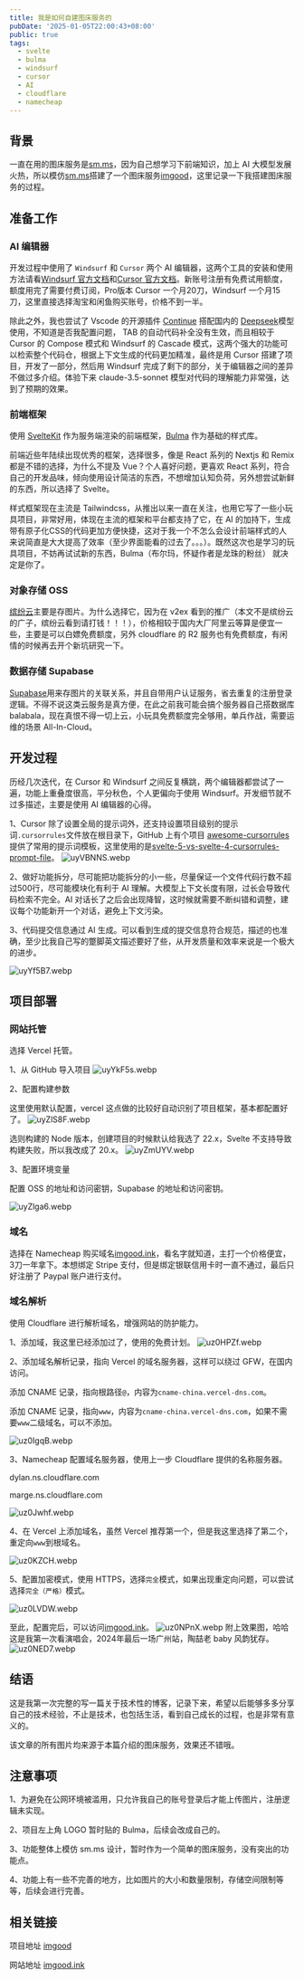```yaml
---
title: 我是如何自建图床服务的
pubDate: '2025-01-05T22:00:43+08:00'
public: true
tags:
  - svelte
  - bulma
  - windsurf
  - cursor
  - AI
  - cloudflare
  - namecheap
---
```


## 背景

一直在用的图床服务是[sm.ms](https://sm.ms/)，因为自己想学习下前端知识，加上 AI 大模型发展火热，所以模仿[sm.ms](https://sm.ms/)搭建了一个图床服务[imgood](https://github.com/mingeme/imgood)，这里记录一下我搭建图床服务的过程。

## 准备工作

### AI 编辑器

开发过程中使用了 `Windsurf` 和 `Cursor` 两个 AI 编辑器，这两个工具的安装和使用方法请看[Windsurf 官方文档](https://codeium.com/windsurf)和[Cursor 官方文档](https://www.cursor.com/)。新账号注册有免费试用额度，额度用完了需要付费订阅，Pro版本 Cursor 一个月20刀，Windsurf 一个月15刀，这里直接选择淘宝和闲鱼购买账号，价格不到一半。

除此之外，我也尝试了 Vscode 的开源插件 [Continue](https://www.continue.dev/) 搭配国内的 [Deepseek](https://www.deepseek.com/)模型使用，不知道是否我配置问题， TAB 的自动代码补全没有生效，而且相较于 Cursor 的 Compose 模式和 Windsurf 的 Cascade 模式，这两个强大的功能可以检索整个代码仓，根据上下文生成的代码更加精准，最终是用 Cursor 搭建了项目，开发了一部分，然后用 Windsurf 完成了剩下的部分，关于编辑器之间的差异不做过多介绍。体验下来 claude-3.5-sonnet 模型对代码的理解能力非常强，达到了预期的效果。

### 前端框架

使用 [SvelteKit](https://svelte.dev/docs/kit/introduction) 作为服务端渲染的前端框架，[Bulma](https://bulma.io/) 作为基础的样式库。

前端近些年陆续出现优秀的框架，选择很多，像是 React 系列的 Nextjs 和 Remix 都是不错的选择，为什么不提及 Vue？个人喜好问题，更喜欢 React 系列，符合自己的开发品味，倾向使用设计简洁的东西，不想增加认知负荷，另外想尝试新鲜的东西，所以选择了 Svelte。

样式框架现在主流是 Tailwindcss，从推出以来一直在关注，也用它写了一些小玩具项目，非常好用，体现在主流的框架和平台都支持了它，在 AI 的加持下，生成带有原子化CSS的代码更加方便快捷，这对于我一个不怎么会设计前端样式的人来说简直是大大提高了效率（至少界面能看的过去了。。。）。既然这次也是学习的玩具项目，不妨再试试新的东西，Bulma（布尔玛，怀疑作者是龙珠的粉丝） 就决定是你了。

### 对象存储 OSS

[缤纷云](https://www.bitiful.com/)主要是存图片。为什么选择它，因为在 v2ex 看到的推广（本文不是缤纷云的广子，缤纷云看到请打钱！！！），价格相较于国内大厂阿里云等算是便宜一些，主要是可以白嫖免费额度，另外 cloudflare 的 R2 服务也有免费额度，有闲情的时候再去开个新坑研究一下。

### 数据存储 Supabase

[Supabase](https://supabase.com/)用来存图片的关联关系，并且自带用户认证服务，省去重复的注册登录逻辑。不得不说这类云服务是真方便，在此之前我可能会搞个服务器自己搭数据库balabala，现在真恨不得一切上云，小玩具免费额度完全够用，单兵作战，需要运维的场景 All-In-Cloud。

## 开发过程

历经几次迭代，在 Cursor 和 Windsurf 之间反复横跳，两个编辑器都尝试了一遍，功能上重叠度很高，平分秋色，个人更偏向于使用 Windsurf。开发细节就不过多描述，主要是使用 AI 编辑器的心得。

1、Cursor 除了设置全局的提示词外，还支持设置项目级别的提示词`.cursorrules`文件放在根目录下，GitHub 上有个项目 [awesome-cursorrules](https://github.com/PatrickJS/awesome-cursorrules)提供了常用的提示词模板，这里使用的是[svelte-5-vs-svelte-4-cursorrules-prompt-file](https://github.com/PatrickJS/awesome-cursorrules/blob/main/rules/svelte-5-vs-svelte-4-cursorrules-prompt-file/.cursorrules)。
![uyVBNNS.webp](https://imgood.s3.bitiful.net/2025/1/5/uyVBNNS.webp)

2、做好功能拆分，尽可能把功能拆分的小一些，尽量保证一个文件代码行数不超过500行，尽可能模块化有利于 AI 理解。大模型上下文长度有限，过长会导致代码检索不完全。AI 对话长了之后会出现降智，这时候就需要不断纠错和调整，建议每个功能新开一个对话，避免上下文污染。

3、代码提交信息通过 AI 生成。可以看到生成的提交信息符合规范，描述的也准确，至少比我自己写的蹩脚英文描述要好了些，从开发质量和效率来说是一个极大的进步。

![uyYf5B7.webp](https://imgood.s3.bitiful.net/2025/1/5/uyYf5B7.webp)

## 项目部署

### 网站托管

选择 Vercel 托管。

1、从 GitHub 导入项目
![uyYkF5s.webp](https://imgood.s3.bitiful.net/2025/1/5/uyYkF5s.webp)

2、配置构建参数

这里使用默认配置，vercel 这点做的比较好自动识别了项目框架，基本都配置好了。
![uyZlS8F.webp](https://imgood.s3.bitiful.net/2025/1/5/uyZlS8F.webp)

选则构建的 Node 版本，创建项目的时候默认给我选了 22.x，Svelte 不支持导致构建失败，所以我改成了 20.x。
![uyZmUYV.webp](https://imgood.s3.bitiful.net/2025/1/5/uyZmUYV.webp)

3、配置环境变量

配置 OSS 的地址和访问密钥，Supabase 的地址和访问密钥。

![uyZlga6.webp](https://imgood.s3.bitiful.net/2025/1/5/uyZlga6.webp)

### 域名

选择在 Namecheap 购买域名[imgood.ink](https://imgood.ink)，看名字就知道，主打一个价格便宜，3刀一年拿下。本想绑定 Stripe 支付，但是绑定银联信用卡时一直不通过，最后只好注册了 Paypal 账户进行支付。

### 域名解析

使用 Cloudflare 进行解析域名，增强网站的防护能力。

1、添加域，我这里已经添加过了，使用的免费计划。
![uz0HPZf.webp](https://imgood.s3.bitiful.net/2025/1/5/uz0HPZf.webp)

2、添加域名解析记录，指向 Vercel 的域名服务器，这样可以绕过 GFW，在国内访问。

添加 CNAME 记录，指向根路径`@`，内容为`cname-china.vercel-dns.com`。

添加 CNAME 记录，指向`www`，内容为`cname-china.vercel-dns.com`，如果不需要`www`二级域名，可以不添加。

![uz0IgqB.webp](https://imgood.s3.bitiful.net/2025/1/5/uz0IgqB.webp)

3、Namecheap 配置域名服务器，使用上一步 Cloudflare 提供的名称服务器。

dylan.ns.cloudflare.com

marge.ns.cloudflare.com

![uz0Jwhf.webp](https://imgood.s3.bitiful.net/2025/1/5/uz0Jwhf.webp)

4、在 Vercel 上添加域名，虽然 Vercel 推荐第一个，但是我这里选择了第二个，重定向`www`到根域名。

![uz0KZCH.webp](https://imgood.s3.bitiful.net/2025/1/5/uz0KZCH.webp)

5、配置加密模式，使用 HTTPS，选择`完全`模式，如果出现重定向问题，可以尝试选择`完全（严格）`模式。

![uz0LVDW.webp](https://imgood.s3.bitiful.net/2025/1/5/uz0LVDW.webp)

至此，配置完后，可以访问[imgood.ink](https://imgood.ink)。
![uz0NPnX.webp](https://imgood.s3.bitiful.net/2025/1/5/uz0NPnX.webp)
附上效果图，哈哈这是我第一次看演唱会，2024年最后一场广州站，陶喆老 baby 风韵犹存。
![uz0NED7.webp](https://imgood.s3.bitiful.net/2025/1/5/uz0NED7.webp)

## 结语

这是我第一次完整的写一篇关于技术性的博客，记录下来，希望以后能够多多分享自己的技术经验，不止是技术，也包括生活，看到自己成长的过程，也是非常有意义的。

该文章的所有图片均来源于本篇介绍的图床服务，效果还不错哦。

## 注意事项

1、为避免在公网环境被滥用，只允许我自己的账号登录后才能上传图片，注册逻辑未实现。

2、项目左上角 LOGO 暂时贴的 Bulma，后续会改成自己的。

3、功能整体上模仿 sm.ms 设计，暂时作为一个简单的图床服务，没有突出的功能点。

4、功能上有一些不完善的地方，比如图片的大小和数量限制，存储空间限制等等，后续会进行完善。

## 相关链接

项目地址 [imgood](https://github.com/mingeme/imgood)

网站地址 [imgood.ink](https://imgood.ink)
